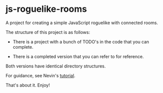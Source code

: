 # js-roguelike-rooms

A project for creating a simple JavaScript roguelike with connected rooms.

The structure of this project is as follows: 

* There is a project with a bunch of TODO's in the code that you can complete.

* There is a completed version that you can refer to for reference.

Both versions have identical directory structures.

For guidance, see Nevin's [tutorial](https://nevkatz.medium.com).

That's about it. Enjoy!



